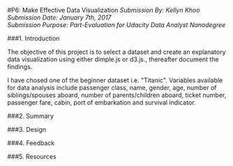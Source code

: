 #P6: Make Effective Data Visualization
*Submission By: Kellyn Khoo*  
*Submission Date: January 7th, 2017*  
*Submission Purpose: Part-Evaluation for Udacity Data Analyst Nanodegree*  

###1. Introduction  

The objective of this project is to select a dataset and create an explanatory data visualization using either dimple.js or d3.js., thereafter document the findings.  

I have chosed one of the beginner dataset i.e. "Titanic". Variables available for data analysis include passenger class, name, gender, age, number of siblings/spouses aboard, number of parents/children aboard, ticket number, passenger fare, cabin, port of embarkation and survival indicator.  

###2. Summary  

###3. Design  

###4. Feedback  

###5. Resources  

